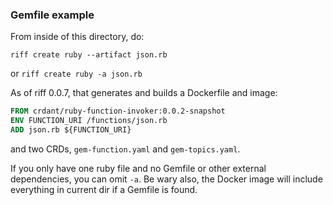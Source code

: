 ### Gemfile example

From inside of this directory, do:

```
riff create ruby --artifact json.rb
```

or `riff create ruby -a json.rb`

As of riff 0.0.7, that generates and builds a Dockerfile and image:

```Dockerfile
FROM crdant/ruby-function-invoker:0.0.2-snapshot
ENV FUNCTION_URI /functions/json.rb
ADD json.rb ${FUNCTION_URI}
```

and two CRDs, `gem-function.yaml` and `gem-topics.yaml`.

If you only have one ruby file and no Gemfile or other external dependencies,
you can omit `-a`.  Be wary also, the Docker image will include everything in
current dir if a Gemfile is found.
